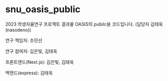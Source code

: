 # snu_oasis_public
2023 학생자율연구 프로젝트 결과물 OASIS의 pubilc용 코드입니다. (담당자 김태욱(nasodeno))

연구 책임자: 조민선

연구 참여자: 김은빛, 김태욱

프론트앤드(Next.js): 김은빛, 김태욱

백앤드(express): 김태욱
